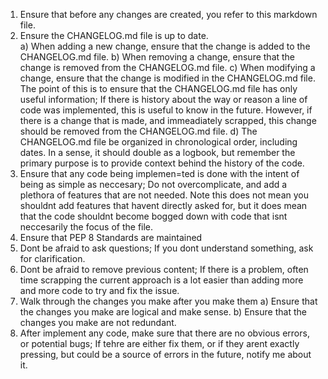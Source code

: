 1) Ensure that before any changes are created, you refer to this markdown file.
2) Ensure the CHANGELOG.md file is up to date.    
    a) When adding a new change, ensure that the change is added to the CHANGELOG.md file.
    b) When removing a change, ensure that the change is removed from the CHANGELOG.md file.
    c) When modifying a change, ensure that the change is modified in the CHANGELOG.md file.
    The point of this is to ensure that the CHANGELOG.md file has only useful information; If there is history about the way or reason a line of code was implemented, this is useful to know in the future. However, if there is a change that is made, and immeadiately scrapped, this change should be removed from the CHANGELOG.md file. 
    d) The CHANGELOG.md file be organized in chronological order, including dates. In a sense, it should double as a logbook, but remember the primary purpose is to provide context behind the history of the code.
3) Ensure that any code being implemen=ted is done with the intent of being as simple as neccesary; Do not overcomplicate, and add a plethora of features that are not needed.
    Note this does not mean you shouldnt add features that havent directly asked for, but it does mean that the code shouldnt become bogged down with code that isnt neccesarily the focus of the file.
4) Ensure that PEP 8 Standards are maintained
5) Dont be afraid to ask questions; If you dont understand something, ask for clarification. 
6) Dont be afraid to remove previous content; If there is a problem, often time scrapping the current approach is a lot easier than adding more and more code to try and fix the issue.  
7) Walk through the changes you make after you make them
    a) Ensure that the changes you make are logical and make sense.
    b) Ensure that the changes you make are not redundant.
8) After implement any code, make sure that there are no obvious errors, or potential bugs; If tehre are either fix them, or if they arent exactly pressing, but could be a source of errors in the future, notify me about it.